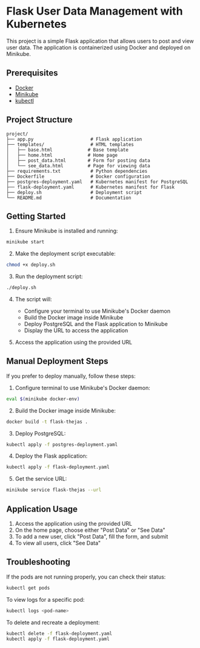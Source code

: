 # Flask User Data Management with Kubernetes

This project is a simple Flask application that allows users to post and view user data. The application is containerized using Docker and deployed on Minikube.

## Prerequisites

- [Docker](https://docs.docker.com/get-docker/)
- [Minikube](https://minikube.sigs.k8s.io/docs/start/)
- [kubectl](https://kubernetes.io/docs/tasks/tools/)

## Project Structure

```
project/
├── app.py                     # Flask application
├── templates/                 # HTML templates
│   ├── base.html             # Base template
│   ├── home.html             # Home page
│   ├── post_data.html        # Form for posting data
│   └── see_data.html         # Page for viewing data
├── requirements.txt           # Python dependencies
├── Dockerfile                 # Docker configuration
├── postgres-deployment.yaml   # Kubernetes manifest for PostgreSQL
├── flask-deployment.yaml      # Kubernetes manifest for Flask
├── deploy.sh                  # Deployment script
└── README.md                  # Documentation
```

## Getting Started

1. Ensure Minikube is installed and running:

```bash
minikube start
```

2. Make the deployment script executable:

```bash
chmod +x deploy.sh
```

3. Run the deployment script:

```bash
./deploy.sh
```

4. The script will:
   - Configure your terminal to use Minikube's Docker daemon
   - Build the Docker image inside Minikube
   - Deploy PostgreSQL and the Flask application to Minikube
   - Display the URL to access the application

5. Access the application using the provided URL

## Manual Deployment Steps

If you prefer to deploy manually, follow these steps:

1. Configure terminal to use Minikube's Docker daemon:

```bash
eval $(minikube docker-env)
```

2. Build the Docker image inside Minikube:

```bash
docker build -t flask-thejas .
```

3. Deploy PostgreSQL:

```bash
kubectl apply -f postgres-deployment.yaml
```

4. Deploy the Flask application:

```bash
kubectl apply -f flask-deployment.yaml
```

5. Get the service URL:

```bash
minikube service flask-thejas --url
```

## Application Usage

1. Access the application using the provided URL
2. On the home page, choose either "Post Data" or "See Data"
3. To add a new user, click "Post Data", fill the form, and submit
4. To view all users, click "See Data"

## Troubleshooting

If the pods are not running properly, you can check their status:

```bash
kubectl get pods
```

To view logs for a specific pod:

```bash
kubectl logs <pod-name>
```

To delete and recreate a deployment:

```bash
kubectl delete -f flask-deployment.yaml
kubectl apply -f flask-deployment.yaml
```